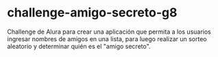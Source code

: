 # challenge-amigo-secreto-g8
Challenge de Alura para crear una aplicación que permita a los usuarios ingresar nombres de amigos en una lista, para luego realizar un sorteo aleatorio y determinar quién es el "amigo secreto".
